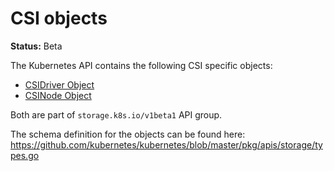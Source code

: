 # CSI objects

**Status:** Beta

The Kubernetes API contains the following CSI specific objects:

* [CSIDriver Object](csi-driver-object.md)
* [CSINode Object](csi-node-object.md)

Both are part of `storage.k8s.io/v1beta1` API group.

The schema definition for the objects can be found here: https://github.com/kubernetes/kubernetes/blob/master/pkg/apis/storage/types.go
